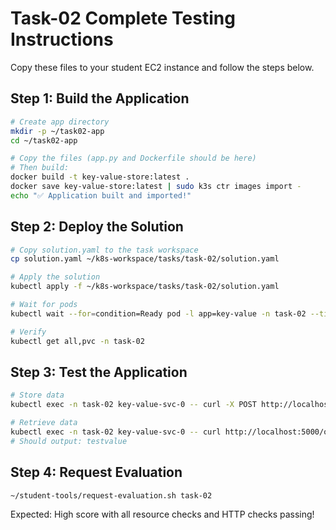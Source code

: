 # Task-02 Complete Testing Instructions

Copy these files to your student EC2 instance and follow the steps below.

## Step 1: Build the Application

```bash
# Create app directory
mkdir -p ~/task02-app
cd ~/task02-app

# Copy the files (app.py and Dockerfile should be here)
# Then build:
docker build -t key-value-store:latest .
docker save key-value-store:latest | sudo k3s ctr images import -
echo "✅ Application built and imported!"
```

## Step 2: Deploy the Solution

```bash
# Copy solution.yaml to the task workspace
cp solution.yaml ~/k8s-workspace/tasks/task-02/solution.yaml

# Apply the solution
kubectl apply -f ~/k8s-workspace/tasks/task-02/solution.yaml

# Wait for pods
kubectl wait --for=condition=Ready pod -l app=key-value -n task-02 --timeout=120s

# Verify
kubectl get all,pvc -n task-02
```

## Step 3: Test the Application

```bash
# Store data
kubectl exec -n task-02 key-value-svc-0 -- curl -X POST http://localhost:5000/obj/testkey -d "testvalue"

# Retrieve data
kubectl exec -n task-02 key-value-svc-0 -- curl http://localhost:5000/obj/testkey
# Should output: testvalue
```

## Step 4: Request Evaluation

```bash
~/student-tools/request-evaluation.sh task-02
```

Expected: High score with all resource checks and HTTP checks passing!
